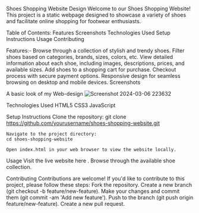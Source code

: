 Shoes Shopping Website Design
Welcome to our Shoes Shopping Website! This project is a static webpage designed to showcase a variety of shoes and facilitate online shopping for footwear enthusiasts.

Table of Contents:
      Features
      Screenshots
      Technologies Used
      Setup Instructions
      Usage
      Contributing
      
Features:-
    Browse through a collection of stylish and trendy shoes.
    Filter shoes based on categories, brands, sizes, colors, etc.
    View detailed information about each shoe, including images, descriptions, prices, and available sizes.
    Add shoes to a shopping cart for purchase.
    Checkout process with secure payment options.
    Responsive design for seamless browsing on desktop and mobile devices.
Screenshots

   A basic look of my Web-design
  ![Screenshot 2024-03-06 223632](https://github.com/Dasuional/Dasuional/assets/103253038/400e2373-4bfa-4289-a38b-ff9281da2057)

Technologies Used
    HTML5
    CSS3
    JavaScript

Setup Instructions
    Clone the repository:
    git clone https://github.com/yourusername/shoes-shopping-website.git
    
    Navigate to the project directory:
    cd shoes-shopping-website
    
    Open index.html in your web browser to view the website locally.

Usage
    Visit the live website here .
    Browse through the available shoe collection.

Contributing
    Contributions are welcome! If you'd like to contribute to this project, please follow these steps:
            Fork the repository.
            Create a new branch (git checkout -b feature/new-feature).
            Make your changes and commit them (git commit -am 'Add new feature').
            Push to the branch (git push origin feature/new-feature).
            Create a new pull request.
